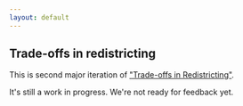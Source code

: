 ```yaml
---
layout: default
---
```


<h2>Trade-offs in redistricting</h2>

This is second major iteration of ["Trade-offs in Redistricting"](https://alecramsay.github.io/pg/).

It's still a work in progress. 
We're not ready for feedback yet.